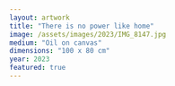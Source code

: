 ```yaml
---
layout: artwork
title: "There is no power like home"
image: /assets/images/2023/IMG_8147.jpg
medium: "Oil on canvas"
dimensions: "100 x 80 cm"
year: 2023
featured: true
---
```

